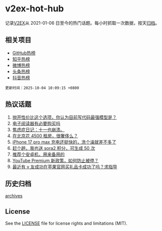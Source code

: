 # v2ex-hot-hub

 记录[V2EX](https://www.v2ex.com/)从 2021-01-06 日至今的热门话题。每小时抓取一次数据，按天[归档](archives)。
 
 ## 相关项目

- [GitHub热榜](https://github.com/lonnyzhang423/github-hot-hub)
- [知乎热榜](https://github.com/lonnyzhang423/zhihu-hot-hub)
- [微博热榜](https://github.com/lonnyzhang423/weibo-hot-hub)
- [头条热榜](https://github.com/lonnyzhang423/toutiao-hot-hub)
- [抖音热榜](https://github.com/lonnyzhang423/douyin-hot-hub)


 `更新时间：2025-10-04 10:09:15 +0800`

## 热议话题

1. [抛开性价比这个选项，你认为目前写代码最强模型是？](https://www.v2ex.com/t/1163230)
1. [电子阅读器有必要购买吗](https://www.v2ex.com/t/1163217)
1. [焦虑症日记：十一也崩溃。](https://www.v2ex.com/t/1163248)
1. [在北京花 4500 租房，很奢侈么？](https://www.v2ex.com/t/1163297)
1. [iPhone 17 pro max 充电还挺快的，洗个澡就差不多了](https://www.v2ex.com/t/1163238)
1. [赶个趟，我也送 sora2 积分，可生成 50 次](https://www.v2ex.com/t/1163221)
1. [推荐个安卓机，用来备用的](https://www.v2ex.com/t/1163250)
1. [YouTube Premium 新政策，如何防止被停？](https://www.v2ex.com/t/1163228)
1. [最近有 v 友成功在苹果官网买礼品卡成功了吗？求指导](https://www.v2ex.com/t/1163295)

## 历史归档

[archives](archives)

## License

See the [LICENSE](LICENSE) file for license rights and limitations (MIT).
